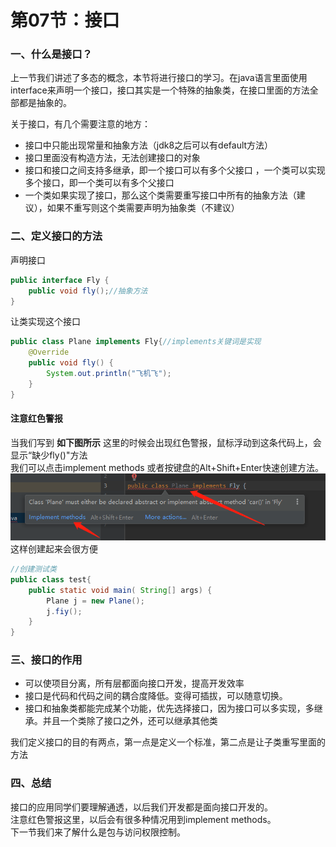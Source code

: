 # 第07节：接口

### 一、什么是接口？

上一节我们讲述了多态的概念，本节将进行接口的学习。在java语言里面使用interface来声明一个接口，接口其实是一个特殊的抽象类，在接口里面的方法全部都是抽象的。

关于接口，有几个需要注意的地方：

* 接口中只能出现常量和抽象方法（jdk8之后可以有default方法）
* 接口里面没有构造方法，无法创建接口的对象
* 接口和接口之间支持多继承，即一个接口可以有多个父接口
，一个类可以实现多个接口，即一个类可以有多个父接口
* 一个类如果实现了接口，那么这个类需要重写接口中所有的抽象方法（建议），如果不重写则这个类需要声明为抽象类（不建议）

### 二、定义接口的方法

声明接口

``` java
public interface Fly {
    public void fly();//抽象方法
}
```

让类实现这个接口

``` java
public class Plane implements Fly{//implements关键词是实现
    @Override
    public void fly() {
        System.out.println("飞机飞");
    }
}

```

#### 注意红色警报

当我们写到 **如下图所示** 这里的时候会出现红色警报，鼠标浮动到这条代码上，会显示“缺少fly()"方法  
我们可以点击implement methods 或者按键盘的Alt+Shift+Enter快速创建方法。  
![红色警告](./..\images/0307_erro.png)  
这样创建起来会很方便  

```java
//创建测试类
public class test{
    public static void main( String[] args) {
        Plane j = new Plane();
        j.fiy();
    }
}

```

### 三、接口的作用

* 可以使项目分离，所有层都面向接口开发，提高开发效率
* 接口是代码和代码之间的耦合度降低。变得可插拔，可以随意切换。
* 接口和抽象类都能完成某个功能，优先选择接口，因为接口可以多实现，多继承。并且一个类除了接口之外，还可以继承其他类

我们定义接口的目的有两点，第一点是定义一个标准，第二点是让子类重写里面的方法

### 四、总结

接口的应用同学们要理解通透，以后我们开发都是面向接口开发的。  
注意红色警报这里，以后会有很多种情况用到implement methods。  
下一节我们来了解什么是包与访问权限控制。